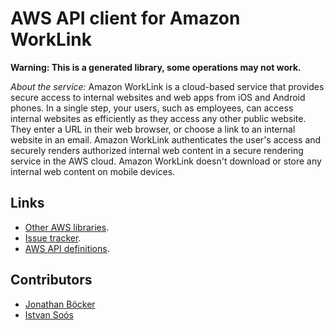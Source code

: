 # AWS API client for Amazon WorkLink

**Warning: This is a generated library, some operations may not work.**

*About the service:*
Amazon WorkLink is a cloud-based service that provides secure access to
internal websites and web apps from iOS and Android phones. In a single
step, your users, such as employees, can access internal websites as
efficiently as they access any other public website. They enter a URL in
their web browser, or choose a link to an internal website in an email.
Amazon WorkLink authenticates the user's access and securely renders
authorized internal web content in a secure rendering service in the AWS
cloud. Amazon WorkLink doesn't download or store any internal web content on
mobile devices.

## Links

- [Other AWS libraries](https://github.com/agilord/aws_client/tree/master/generated).
- [Issue tracker](https://github.com/agilord/aws_client/issues).
- [AWS API definitions](https://github.com/aws/aws-sdk-js/tree/master/apis).

## Contributors

- [Jonathan Böcker](https://github.com/Schwusch)
- [Istvan Soós](https://github.com/isoos)

